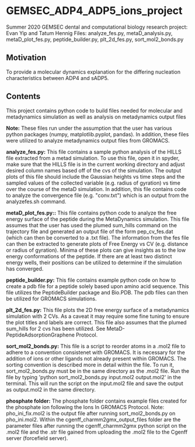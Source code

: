 # GEMSEC_ADP4_ADP5_ions_project
Summer 2020 GEMSEC dental and computational biology research project: Evan Yip and Tatum Hennig
Files: analyze_fes.py, metaD_analysis.py, metaD_plot_fes.py, peptide_builder.py, plt_2d_fes.py, sort_mol2_bonds.py

## Motivation
To provide a molecular dynamics explanation for the differing nucleation characteristics between ADP4 and sADP5. 


## Contents
This project contains python code to build files needed for molecular and metadynamics simulation as well as analysis on metadynamics output files

**Note:** These files run under the assumption that the user has various python packages (numpy, matplotlib.pyplot, pandas). In addition, these files were utilized to analyze metadynamics output files from GROMACS.

**analyze_fes.py:** This file contains a sample python analysis of the HILLS file extracted from a metad simulation. To use this file, open it in spyder, make sure that the HILLS file is in the current working directory and adjust desired column names based off of the cvs of the simulation. The output plots of this file should include the Gaussian heights vs time steps and the sampled values of the collected variable (e.g. radius of gyration) vs time over the course of the metaD simulation. In addition, this file contains code to analyze the convergence file (e.g. "conv.txt") which is an output from the analyzefes.sh command.

**metaD_plot_fes.py::** This file contains python code to analyze the free energy surface of the peptide during the MetaDynamics simulation. This file assumes that the user has used the plumed sum_hills command on the trajectory file and generated an output file of the form pep_cv_fes.dat (which can then be converted to a .txt file). The information from the fes file can then be extracted to generate plots of Free Energy vs CV (e.g. distance or radius of gyration). Minima of these plots can give insights as to the low energy conformations of the peptide. If there are at least two distinct energy wells, their positions can be utilized to determine if the simulation has converged.

**peptide_builder.py:** This file contains example python code on how to create a pdb file for a peptide solely based upon amino acid sequence. This file utilizes the PeptideBuilder package and Bio.PDB. The pdb files can then be utilized for GROMACS simulations.

**plt_2d_fes.py:** This file plots the 2D free energy surface of a metadynamics simulation with 2 CVs. As a caveat it may require some fine tuning to ensure the plot titles and labels are correct. This file also assumes that the plumed sum_hills for 2 cvs has been utilized. See MetaD-PeptideAdsorptionGraphene Protocol.

**sort_mol2_bonds.py:** This file is a script to reorder atoms in a .mol2 file to adhere to a convention consistenet with GROMACS. It is necessary for the addition of ions or other ligands not already present within GROMACS. The sorting convention is described more in detail within the file. To run it, sort_mol2_bonds.py must be in the same directory as the .mol2 file. Run the file by typing 'python sort_mol2_bonds.py input.mol2 output.mol2' in the terminal. This will run the script on the input.mol2 file and save the output as output.mol2 in the same directory.

**phosphate folder:** The phosphate folder contains example files created for the phosphate ion following the Ions In GROMACS Protocol. Note: pho_ini_fix.mol2 is the output file after running sort_mol2_bonds.py on pho_ini.mol2. Within the cgenff_charmm2gmx_output_files folder are the parameter files after running the cgenff_charmm2gmx python script on the .mol2 file and the .str file gained from uploading the .mol2 file to the Cgenff server (forcefield server).
